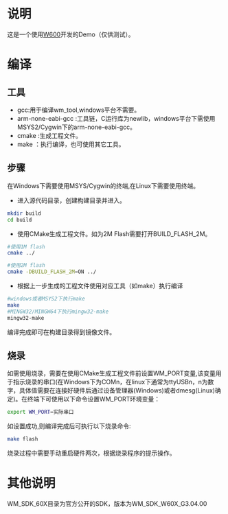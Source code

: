 # 说明

这是一个使用[W600](https://www.winnermicro.com/html/1/156/158/497.html)开发的Demo（仅供测试）。

# 编译

## 工具

- gcc:用于编译wm_tool,windows平台不需要。
- arm-none-eabi-gcc :工具链，C运行库为newlib，windows平台下需使用MSYS2/Cygwin下的arm-none-eabi-gcc。
- cmake :生成工程文件。
- make ：执行编译，也可使用其它工具。

## 步骤

在Windows下需要使用MSYS/Cygwin的终端,在Linux下需要使用终端。

- 进入源代码目录，创建构建目录并进入。

```bash
mkdir build 
cd build
```

- 使用CMake生成工程文件。如为2M Flash需要打开BUILD_FLASH_2M。

```bash
#使用1M flash
cmake ../

#使用2M flash 
cmake -DBUILD_FLASH_2M=ON ../
```



- 根据上一步生成的工程文件使用对应工具（如make）执行编译

```bash
#windows或者MSYS2下执行make
make
#MINGW32/MINGW64下执行mingw32-make
mingw32-make
```

编译完成即可在构建目录得到镜像文件。

## 烧录

如需使用烧录，需要在使用CMake生成工程文件前设置WM_PORT变量,该变量用于指示烧录的串口(在Windows下为COMn，在linux下通常为ttyUSBn，n为数字，具体值需要在连接好硬件后通过设备管理器(Windows)或者dmesg(Linux)确定)。在终端下可使用以下命令设置WM_PORT环境变量：

```bash
export WM_PORT=实际串口
```

如设置成功,则编译完成后可执行以下烧录命令:

```bash
make flash
```

烧录过程中需要手动重启硬件两次，根据烧录程序的提示操作。

# 其他说明

WM_SDK_60X目录为官方公开的SDK，版本为WM_SDK_W60X_G3.04.00

